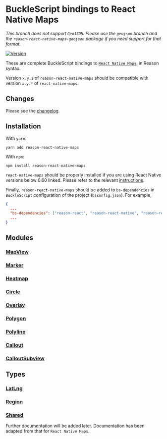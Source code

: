 # BuckleScript bindings to React Native Maps

_This branch does not support `GeoJSON`. Please use the `geojson` branch and the
`reason-react-native-maps-geojson` package if you need support for that format._

[![Version](https://img.shields.io/npm/v/reason-react-native-maps.svg)](https://www.npmjs.com/package/reason-react-native-maps)

These are complete BuckleScript bindings to
[`React Native Maps`](https://github.com/react-native-community/react-native-maps),
in Reason syntax.

Version `x.y.z` of `reason-react-native-maps` should be compatible with version
`x.y.*` of `react-native-maps`.

## Changes

Please see the [changelog](./CHANGELOG.md).

## Installation

With `yarn`:

```shell
yarn add reason-react-native-maps
```

With `npm`:

```shell
npm install reason-react-native-maps
```

`react-native-maps` should be properly installed if you are using React Native
versions below 0.60 linked. Please refer to the relevant
[instructions](https://github.com/react-native-community/react-native-maps/blob/master/docs/installation.md).

Finally, `reason-react-native-maps` should be added to `bs-dependencies` in
`BuckleScript` configuration of the project (`bsconfig.json`). For example,

```json
{
  ...
  "bs-dependencies": ["reason-react", "reason-react-native", "reason-react-native-maps"],
  ...
}
```

## Modules

### [MapView](docs/MapView.md)

### [Marker](docs/Marker.md)

### [Heatmap](docs/Heatmap.md)

### [Circle](docs/Circle.md)

### [Overlay](docs/Overlay.md)

### [Polygon](docs/Polygon.md)

### [Polyline](docs/Polyline.md)

### [Callout](docs/Callout.md)

### [CalloutSubview](docs/CalloutSubview.md)

## Types

### [LatLng](docs/LatLng.md)

### [Region](docs/Region.md)

### [Shared](docs/Shared.md)

Further documentation will be added later. Documentation has been adapted from
that for `React Native Maps`.
